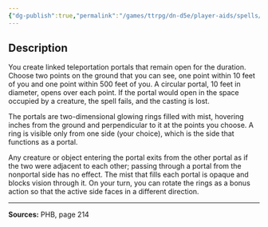 ```yaml
---
{"dg-publish":true,"permalink":"/games/ttrpg/dn-d5e/player-aids/spells/level-6/arcane-gate/","tags":["TTRPG/DND/5e","verbal","somatic","concentration","Spell"],"noteIcon":""}
---
```



## Description
You create linked teleportation portals that remain open for the duration.
Choose two points on the ground that you can see, one point within 10 feet of you and one point within 500 feet of you.
A circular portal, 10 feet in diameter, opens over each point.
If the portal would open in the space occupied by a creature, the spell fails, and the casting is lost.

The portals are two-dimensional glowing rings filled with mist, hovering inches from the ground and perpendicular to it at the points you choose.
A ring is visible only from one side (your choice), which is the side that functions as a portal.

Any creature or object entering the portal exits from the other portal as if the two were adjacent to each other; passing through a portal from the nonportal side has no effect.
The mist that fills each portal is opaque and blocks vision through it.
On your turn, you can rotate the rings as a bonus action so that the active side faces in a different direction.

---

**Sources:** PHB, page 214
